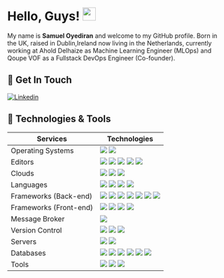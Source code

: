 # Hello, Guys! <img src="wave.gif" width="30px">



My name is **Samuel Oyediran** and welcome to my GitHub profile. Born in the UK, raised in Dublin,Ireland now living in the Netherlands, currently working at Ahold Delhaize as Machine Learning Engineer (MLOps) and Qoupe VOF as a Fullstack DevOps Engineer (Co-founder).

<!-- - 🔭 I’m currently working on ...
- 🌱 I’m currently learning ...
- 👯 I’m looking to collaborate on ...
- 🤔 I’m looking for help with ...
- 💬 Ask me about ...
- 📫 How to reach me: ...
- 😄 Pronouns: ...
- ⚡ Fun fact: ... -->

## 📝 Get In Touch
[![Linkedin](https://img.shields.io/badge/linkedin-%230077B5.svg?&style=for-the-badge&logo=linkedin&logoColor=white)][linkedin]



## 🔧 Technologies & Tools

| Services               | Technologies                                                                                                                                                                                                                                                                                                                                                                                                                                                                                  |
| ---------------------- | ----------------------------------------------------------------------------------------------------------------------------------------------------------------------------------------------------------------------------------------------------------------------------------------------------------------------------------------------------------------------------------------------------------------------------------------------------------------------------------------------------------------------------------------------------------------------------------------------------------------------------------------------------------------------------------------------------------------------------------------------------------------------------------------------------------------------------------------------------------------------------------------------------------------------------------------------------------------------------------------------------------------------------------------------------------------------------------------------------------------------------------------------------------------------------------------------------------------------------------------------------------------------------------------------------------- |
| Operating Systems      | ![](https://img.shields.io/badge/windows%20-%23111111.svg?&style=for-the-badge&logo=windows&logoColor=white) ![](https://img.shields.io/badge/linux%20-%23333333.svg?&style=for-the-badge&logo=linux&logoColor=white)  <!-- ![](https://img.shields.io/badge/windows%20-%23111111.svg?&style=for-the-badge&logo=windows&logoColor=white) -->                                                                                                                                                                                                                                                                                                                                                                                                                                                                                                                                                                                                                                                                                                                                                                                                                                                                                                                                                                                                                                                                                          |
| Editors                | ![](https://img.shields.io/badge/vscode%20-%230078d7.svg?&style=for-the-badge&logo=visualstudiocode&logoColor=white) ![](https://img.shields.io/badge/intellij-%232671E5.svg?&style=for-the-badge&logo=intellij-idea&logoColor=white) ![](https://img.shields.io/badge/jupyter%20-%23f47a61.svg?&style=for-the-badge&logo=jupyter&logoColor=white) ![](https://img.shields.io/badge/xcode%20-%23007aff.svg?&style=for-the-badge&logo=xcode&logoColor=white) ![](https://img.shields.io/badge/android%20studio%20-%2359aa5a.svg?&style=for-the-badge&logo=android-studio&logoColor=white)                                                                                                                                                                                                                                                                                                                                                                                                                                                                                                                                                                                                                                                                                                                    |
| Clouds                 | <!-- ![](https://img.shields.io/badge/AWS%20-%23FF9900.svg?&style=for-the-badge&logo=amazon-aws&logoColor=white) --> ![](https://img.shields.io/badge/Google%20Cloud%20-%234285F4.svg?&style=for-the-badge&logo=google-cloud&logoColor=white) ![](https://img.shields.io/badge/azure%20-%230072e6.svg?&style=for-the-badge&logo=microsoft-azure&logoColor=white) <!-- ![](https://img.shields.io/badge/Digital%20Ocean%20-%236599ee.svg?&style=for-the-badge&logo=digitalocean&logoColor=white) ![](https://img.shields.io/badge/cloudflare%20-%23FF9900.svg?&style=for-the-badge&logo=cloudflare&logoColor=white) ![](https://img.shields.io/badge/heroku%20-%23430098.svg?&style=for-the-badge&logo=heroku&logoColor=white) --> ![](https://img.shields.io/badge/Vercel%20-%23111111.svg?&style=for-the-badge&logo=vercel&logoColor=white)  <!-- ![](https://img.shields.io/badge/netlify%20-%23FF2D20.svg?&style=for-the-badge&logo=netlify&logoColor=white) -->                                                                                                                                                                                                                                                                                                                                                                     |
| Languages              | <!-- ![](https://img.shields.io/badge/javascript%20-%23323330.svg?&style=for-the-badge&logo=javascript&logoColor=%23F7DF1E) --> ![](https://img.shields.io/badge/typescript%20-%230072e6.svg?&style=for-the-badge&logo=typescript&logoColor=white) <!-- ![](https://img.shields.io/badge/php-%23777BB4.svg?&style=for-the-badge&logo=php&logoColor=white) --> ![](https://img.shields.io/badge/java-%233e93c0.svg?&style=for-the-badge&logo=java&logoColor=white) ![](https://img.shields.io/badge/python%20-%2314354C.svg?&style=for-the-badge&logo=python&logoColor=white) <!--![](https://img.shields.io/badge/go-%234285F4.svg?&style=for-the-badge&logo=go&logoColor=white) ![](https://img.shields.io/badge/solidity%20-%23333333.svg?&style=for-the-badge&logo=solidity&logoColor=white) ![](https://img.shields.io/badge/swift%20-%23de6134.svg?&style=for-the-badge&logo=swift&logoColor=white) ![](https://img.shields.io/badge/dart%20-%232682d4.svg?&style=for-the-badge&logo=dart&logoColor=white) --> ![](https://img.shields.io/badge/shell_script%20-%23121011.svg?&style=for-the-badge&logo=gnu-bash&logoColor=white)                                                                                                                                                                                                |
| Frameworks (Back-end)  | <!-- ![](https://img.shields.io/badge/express-js%20-%23404d59.svg?&style=for-the-badge) ![](https://img.shields.io/badge/nestjs%20-%23FF2D20.svg?&style=for-the-badge&logo=nestjs&logoColor=white) ![](https://img.shields.io/badge/strapi%20-%233e93c0.svg?&style=for-the-badge&logo=strapi&logoColor=white) --> ![](https://img.shields.io/badge/spring%20boot%20-%2359aa5a.svg?&style=for-the-badge&logo=spring&logoColor=white) ![](https://img.shields.io/badge/spring%20cloud%20-%2359aa5a.svg?&style=for-the-badge&logo=spring&logoColor=white) <!-- ![](https://img.shields.io/badge/gin-gonic%20-%23049cec.svg?&style=for-the-badge) ![](https://img.shields.io/badge/laravel%20-%23FF2D20.svg?&style=for-the-badge&logo=laravel&logoColor=white) ![](https://img.shields.io/badge/lumen%20-%23FF2D20.svg?&style=for-the-badge&logo=lumen&logoColor=white) --> ![](https://img.shields.io/badge/flask%20-%23111111.svg?&style=for-the-badge&logo=flask&logoColor=white) ![](https://img.shields.io/badge/quarkus%20-%23111111.svg?&style=for-the-badge&logo=quarkus&logoColor=blue) <!-- ![](https://img.shields.io/badge/web3%20-%23111111.svg?&style=for-the-badge&logo=ethereum&logoColor=white) --> ![](https://img.shields.io/badge/graphql%20-%23f47a61.svg?&style=for-the-badge&logo=graphql&logoColor=white) ![](https://img.shields.io/badge/Tensorflowjs%20-%23FF9900.svg?&style=for-the-badge&logo=tensorflow&logoColor=white) ![](https://img.shields.io/badge/pyTorch%20-%23FF9900.svg?&style=for-the-badge&logo=pyTorch&logoColor=white) |
| Frameworks (Front-end) | ![](https://img.shields.io/badge/react%20-%233e93c0.svg?&style=for-the-badge&logo=react&logoColor=white) ![](https://img.shields.io/badge/next.js%20-%23111111.svg?&style=for-the-badge&logo=next.js&logoColor=white) ![](https://img.shields.io/badge/react%20native%20-%23049cec.svg?&style=for-the-badge&logo=react&logoColor=white) ![](https://img.shields.io/badge/electron%20-%23111111.svg?&style=for-the-badge&logo=electron&logoColor=white)                                                                                                                                                                                                                                                                                                                                                                                                                                                                                                                                                                                                                                                                                                                                                                                                                                                      |
| Message Broker         | <!-- ![](https://img.shields.io/badge/nats-io%20-%233e93c0.svg?&style=for-the-badge) --> ![](https://img.shields.io/badge/kafka%20-%23111111.svg?&style=for-the-badge&logo=apache-kafka&logoColor=white) <!-- ![](https://img.shields.io/badge/grpc%20-%2314354C.svg?&style=for-the-badge&logo=google&logoColor=white) ![](https://img.shields.io/badge/rabbitmq%20-%23F05033.svg?&style=for-the-badge&logo=rabbitmq&logoColor=white) -->                                                                                                                                                                                                                                                                                                                                                                                                                                                                                                                                                                                                                                                                                                                                                                                                                                                                                     |
| Version Control        | ![](https://img.shields.io/badge/git%20-%23F05033.svg?&style=for-the-badge&logo=git&logoColor=white) <!-- ![](https://img.shields.io/badge/gitlab%20-%23181717.svg?&style=for-the-badge&logo=gitlab&logoColor=white) --> ![](https://img.shields.io/badge/github%20-%23121011.svg?&style=for-the-badge&logo=github&logoColor=white) ![](https://img.shields.io/badge/bitbucket%20-%23007aff.svg?&style=for-the-badge&logo=bitbucket&logoColor=white)                                                                                                                                                                                                                                                                                                                                                                                                                                                                                                                                                                                                                                                                                                                                                                                                                                                                 |
| Servers                | ![](https://img.shields.io/badge/apache%20-%23D42029.svg?&style=for-the-badge&logo=apache&logoColor=white) ![](https://img.shields.io/badge/nginx%20-%23009639.svg?&style=for-the-badge&logo=nginx&logoColor=white)                                                                                                                                                                                                                                                                                                                                                                                                                                                                                                                                                                                                                                                                                                                                                                                                                                                                                                                                                                                                                                                                                         |
| Databases              | ![](https://img.shields.io/badge/mysql-%2300f.svg?&style=for-the-badge&logo=mysql&logoColor=white) ![](https://img.shields.io/badge/postgresql%20-%230072e6.svg?&style=for-the-badge&logo=postgresql&logoColor=white) ![](https://img.shields.io/badge/sqlite%20-%233e93c0.svg?&style=for-the-badge&logo=sqlite&logoColor=white) ![](https://img.shields.io/badge/mariadb%20-%2314354C.svg?&style=for-the-badge&logo=mariadb&logoColor=white) ![](https://img.shields.io/badge/MongoDB-%234ea94b.svg?&style=for-the-badge&logo=mongodb&logoColor=white) ![](https://img.shields.io/badge/redis-%23d13424.svg?&style=for-the-badge&logo=redis&logoColor=white)                                                                                                                                                                                                                                                                                                                                                                                                                                                                                                                                                                                                                                               |
| Tools                  | ![](https://img.shields.io/badge/docker-%23049cec.svg?&style=for-the-badge&logo=docker&logoColor=white) ![](https://img.shields.io/badge/kubernetes-%230444bc.svg?&style=for-the-badge&logo=kubernetes&logoColor=white) ![](https://img.shields.io/badge/terraform-%232E71E5.svg?&style=for-the-badge&logo=terraform&logoColor=purple)                                                                                                                                                                                                                                                                                                                                                                                                                                                                                                                                                                                                                                                                                                                                                                                                                                                                                                                                                                       |

[linkedin]: https://linkedin.com/in/samuel-oyediran
